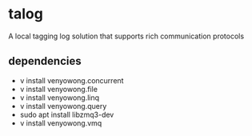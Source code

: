 # talog
A local tagging log solution that supports rich communication protocols

## dependencies

- v install venyowong.concurrent
- v install venyowong.file
- v install venyowong.linq
- v install venyowong.query
- sudo apt install libzmq3-dev
- v install venyowong.vmq